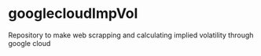 # googlecloudImpVol
Repository to make web scrapping and calculating implied volatility through google cloud
